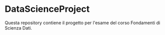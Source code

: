 # DataScienceProject
Questa repository contiene il progetto per l'esame del corso Fondamenti di Scienza Dati.
